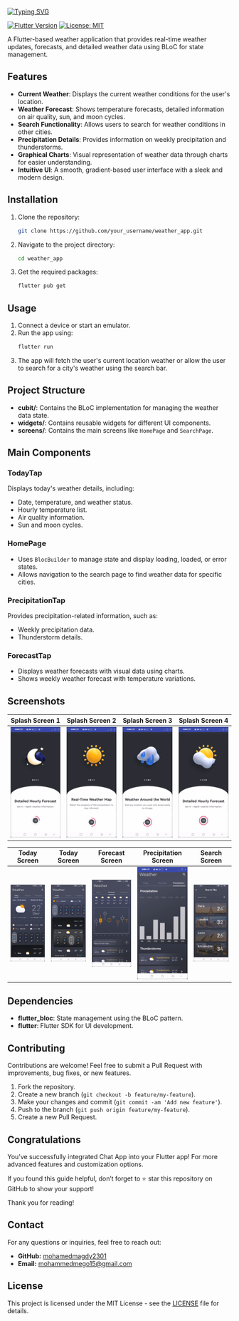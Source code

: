 <br clear="both">
<a href="https://git.io/typing-svg"><img src="https://readme-typing-svg.demolab.com?font=Protest+Guerrilla&weight=900&size=45&pause=1000&color=F78918&width=835&height=100&lines=Weather+App+%F0%9F%98%8A%E2%9C%8C%EF%B8%8F" alt="Typing SVG" /></a>
<br clear="both">

[![Flutter Version](https://img.shields.io/badge/Flutter-v3.0-blue.svg)](https://flutter.dev/)
[![License: MIT](https://img.shields.io/badge/License-MIT-yellow.svg)](https://opensource.org/licenses/MIT)

A Flutter-based weather application that provides real-time weather updates, forecasts, and detailed weather data using BLoC for state management.

## Features

- **Current Weather**: Displays the current weather conditions for the user's location.
- **Weather Forecast**: Shows temperature forecasts, detailed information on air quality, sun, and moon cycles.
- **Search Functionality**: Allows users to search for weather conditions in other cities.
- **Precipitation Details**: Provides information on weekly precipitation and thunderstorms.
- **Graphical Charts**: Visual representation of weather data through charts for easier understanding.
- **Intuitive UI**: A smooth, gradient-based user interface with a sleek and modern design.

## Installation

1. Clone the repository:
   ```bash
   git clone https://github.com/your_username/weather_app.git
   ```
2. Navigate to the project directory:
   ```bash
   cd weather_app
   ```
3. Get the required packages:
   ```bash
   flutter pub get
   ```

## Usage

1. Connect a device or start an emulator.
2. Run the app using:
   ```bash
   flutter run
   ```
3. The app will fetch the user's current location weather or allow the user to search for a city's weather using the search bar.

## Project Structure

- **cubit/**: Contains the BLoC implementation for managing the weather data state.
- **widgets/**: Contains reusable widgets for different UI components.
- **screens/**: Contains the main screens like `HomePage` and `SearchPage`.

## Main Components

### TodayTap

Displays today's weather details, including:
- Date, temperature, and weather status.
- Hourly temperature list.
- Air quality information.
- Sun and moon cycles.

### HomePage

- Uses `BlocBuilder` to manage state and display loading, loaded, or error states.
- Allows navigation to the search page to find weather data for specific cities.

### PrecipitationTap

Provides precipitation-related information, such as:
- Weekly precipitation data.
- Thunderstorm details.

### ForecastTap

- Displays weather forecasts with visual data using charts.
- Shows weekly weather forecast with temperature variations.

## Screenshots

| Splash Screen 1 | Splash Screen 2 | Splash Screen 3 | Splash Screen 4 |
|---|---|---|---|
| ![Screenshot](assets/s1.png) | ![Screenshot](assets/s2.png) | ![Screenshot](assets/s3.png)  |  ![Screenshot](assets/s4.png) |

| Today Screen | Today Screen | Forecast Screen | Precipitation Screen | Search Screen |
|---|---|---|---|---|
| ![Screenshot](assets/s12.png) | ![Screenshot](assets/s15.png) | ![Screenshot](assets/s13.png)  |  ![Screenshot](assets/s14.png) |  ![Screenshot](assets/s16.png)|

## Dependencies

- **flutter_bloc**: State management using the BLoC pattern.
- **flutter**: Flutter SDK for UI development.

## Contributing

Contributions are welcome! Feel free to submit a Pull Request with improvements, bug fixes, or new features.

1. Fork the repository.
2. Create a new branch (`git checkout -b feature/my-feature`).
3. Make your changes and commit (`git commit -am 'Add new feature'`).
4. Push to the branch (`git push origin feature/my-feature`).
5. Create a new Pull Request.

## Congratulations

You’ve successfully integrated Chat App into your Flutter app! For more advanced features and customization options.

If you found this guide helpful, don’t forget to ⭐ star this repository on GitHub to show your support!

Thank you for reading!

## Contact

For any questions or inquiries, feel free to reach out:

- **GitHub:** [mohamedmagdy2301](https://github.com/mohamedmagdy2301)
- **Email:** [mohammedmego15@gmail.com](mohammedmego15@gmail.com)

## License

This project is licensed under the MIT License - see the [LICENSE](LICENSE) file for details.

